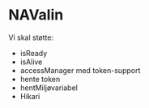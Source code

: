 # NAValin
Vi skal støtte:
- isReady
- isAlive
- accessManager med token-support
- hente token
- hentMiljøvariabel
- Hikari 
